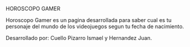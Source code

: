 HOROSCOPO GAMER

Horoscopo Gamer es un pagina desarrollada para saber cual es tu personaje del mundo de los videojuegos segun tu fecha de nacimiento.

Desarrollado por: Cuello Pizarro Ismael y Hernandez Juan.
